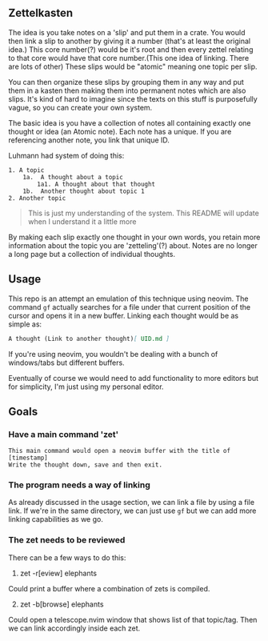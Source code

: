 ## Zettelkasten
The idea is you take notes on a 'slip' and put them
in a crate. You would then link a slip to another by giving it a number (that's at least
the original idea.) This core number(?) would be it's root and then every
zettel relating to that core would have that core number.(This one idea of linking.
There are lots of other) These slips would be "atomic"
meaning one topic per slip.

You can then organize these slips by grouping them in any way and put them in a kasten then making them into
permanent notes which are also slips. It's kind of hard to imagine since the texts on this
stuff is purposefully vague, so you can create your own system.

The basic idea is you have a collection of notes all containing exactly one thought or idea (an Atomic note).
Each note has a unique.
If you are referencing another note, you link that unique ID.

Luhmann had system of doing this:

    1. A topic
        1a.  A thought about a topic
            1a1. A thought about that thought
        1b.  Another thought about topic 1
    2. Another topic

>This is just my understanding of the system. This README will update when I understand it a little more

By making each slip exactly one thought in your own words, you retain more information
about the topic you are 'zetteling'(?) about. Notes are no longer a long page but a collection
of individual thoughts. 

## Usage
This repo is an attempt an emulation of this technique using neovim. The command `gf`
actually searches for a file under that current position of the cursor and opens it in a new buffer.
Linking each thought would be as simple as:

```markdown
A thought (Link to another thought)[ UID.md ]
```

If you're using neovim, you wouldn't be dealing with a bunch of windows/tabs but different buffers.

Eventually of course we would need to add functionality to more editors but for simplicity, I'm just using
my personal editor.

## Goals

### Have a main command 'zet'
    
    This main command would open a neovim buffer with the title of [timestamp]
    Write the thought down, save and then exit.
    
### The program needs a way of __linking__

As already discussed in the usage section, we can link a file by using a file link. If we're in the
same directory, we can just use `gf` but we can add more linking capabilities as we go.
### The zet needs to be __reviewed__

There can be a few ways to do this:

1. zet -r\[eview\] elephants

Could print a buffer where a combination of zets is compiled. 

2. zet -b\[browse\] elephants

Could open a telescope.nvim window that shows list of that topic/tag. Then we can link
accordingly inside each zet.

